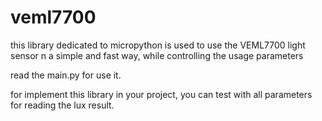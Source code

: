 # veml7700
this library dedicated to micropython is used to use the VEML7700 light sensor
n a simple and fast way, while controlling the usage parameters

read the main.py for use it.

for  implement this library in your project,  you can test with all  parameters for reading  the lux result.

